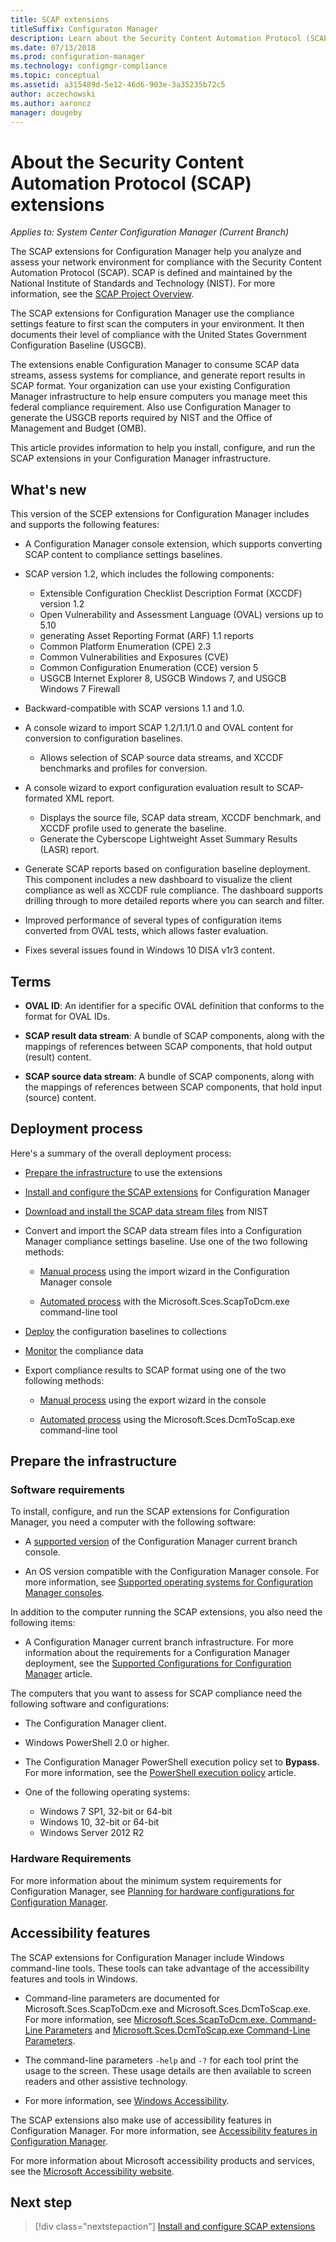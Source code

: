 ```yaml
---
title: SCAP extensions
titleSuffix: Configuraton Manager
description: Learn about the Security Content Automation Protocol (SCAP) extensions for Configuration Manager.
ms.date: 07/13/2018
ms.prod: configuration-manager
ms.technology: configmgr-compliance
ms.topic: conceptual
ms.assetid: a315489d-5e12-46d6-903e-3a35235b72c5
author: aczechowski
ms.author: aaroncz
manager: dougeby
---
```


# About the Security Content Automation Protocol (SCAP) extensions

*Applies to: System Center Configuration Manager (Current Branch)*

The SCAP extensions for Configuration Manager help you analyze and assess your network environment for compliance with the Security Content Automation Protocol (SCAP). SCAP is defined and maintained by the National Institute of Standards and Technology (NIST). For more information, see the [SCAP Project Overview](https://csrc.nist.gov/projects/security-content-automation-protocol).

The SCAP extensions for Configuration Manager use the compliance settings feature to first scan the computers in your environment. It then documents their level of compliance with the United States Government Configuration Baseline (USGCB).

The extensions enable Configuration Manager to consume SCAP data streams, assess systems for compliance, and generate report results in SCAP format. Your organization can use your existing Configuration Manager infrastructure to help ensure computers you manage meet this federal compliance requirement. Also use Configuration Manager to generate the USGCB reports required by NIST and the Office of Management and Budget (OMB).

This article provides information to help you install, configure, and run the SCAP extensions in your Configuration Manager infrastructure.



## What's new

This version of the SCEP extensions for Configuration Manager includes and supports the following features:  

- A Configuration Manager console extension, which supports converting SCAP content to compliance settings baselines.  

- SCAP version 1.2, which includes the following components:  

  - Extensible Configuration Checklist Description Format (XCCDF) version 1.2
  - Open Vulnerability and Assessment Language (OVAL) versions up to 5.10
  - generating Asset Reporting Format (ARF) 1.1 reports
  - Common Platform Enumeration (CPE) 2.3
  - Common Vulnerabilities and Exposures (CVE)
  - Common Configuration Enumeration (CCE) version 5
  - USGCB Internet Explorer 8, USGCB Windows 7, and USGCB Windows 7 Firewall  

- Backward-compatible with SCAP versions 1.1 and 1.0.  

- A console wizard to import SCAP 1.2/1.1/1.0 and OVAL content for conversion to configuration baselines.  

  - Allows selection of SCAP source data streams, and XCCDF benchmarks and profiles for conversion.

- A console wizard to export configuration evaluation result to SCAP-formated XML report.  

  - Displays the source file, SCAP data stream, XCCDF benchmark, and XCCDF profile used to generate the baseline.
  - Generate the Cyberscope Lightweight Asset Summary Results (LASR) report.  

- Generate SCAP reports based on configuration baseline deployment. This component includes a new dashboard to visualize the client compliance as well as XCCDF rule compliance. The dashboard supports drilling through to more detailed reports where you can search and filter.  

- Improved performance of several types of configuration items converted from OVAL tests, which allows faster evaluation.  

- Fixes several issues found in Windows 10 DISA v1r3 content.  



## Terms

- **OVAL ID**: An identifier for a specific OVAL definition that conforms to the format for OVAL IDs.  

- **SCAP result data stream**: A bundle of SCAP components, along with the mappings of references between SCAP components, that hold output (result) content.  

- **SCAP source data stream**: A bundle of SCAP components, along with the mappings of references between SCAP components, that hold input (source) content.



## Deployment process

Here's a summary of the overall deployment process:  

- [Prepare the infrastructure](#bkmk_prepare) to use the extensions  

- [Install and configure the SCAP extensions](/sccm/compliance/plan-design/scap/install-configure-scap#bkmk_install) for Configuration Manager  

- [Download and install the SCAP data stream files](/sccm/compliance/plan-design/scap/install-configure-scap#bkmk_scap-data-stream-files) from NIST  

- Convert and import the SCAP data stream files into a Configuration Manager compliance settings baseline. Use one of the two following methods:   

    - [Manual process](/sccm/compliance/plan-design/scap/install-configure-scap#bkmk_convert-and-import) using the import wizard in the Configuration Manager console  

    - [Automated process](/sccm/compliance/plan-design/scap/install-configure-scap#bkmk_auto-convert-and-import) with the Microsoft.Sces.ScapToDcm.exe command-line tool  

- [Deploy](/sccm/compliance/plan-design/scap/deploy-monitor-export#bkmk_deploy) the configuration baselines to collections  

- [Monitor](/sccm/compliance/plan-design/scap/deploy-monitor-export#bkmk_monitor) the compliance data  

- Export compliance results to SCAP format using one of the two following methods:  

    - [Manual process](/sccm/compliance/plan-design/scap/deploy-monitor-export#bkmk_export) using the export wizard in the console  

    - [Automated process](/sccm/compliance/plan-design/scap/deploy-monitor-export#bkmk_auto-export) using the Microsoft.Sces.DcmToScap.exe command-line tool  



## <a name="bkmk_prepare"></a> Prepare the infrastructure

### Software requirements

To install, configure, and run the SCAP extensions for Configuration Manager, you need a computer with the following software:

- A [supported version](/sccm/core/servers/manage/current-branch-versions-supported) of the Configuration Manager current branch console.  

- An OS version compatible with the Configuration Manager console. For more information, see [Supported operating systems for Configuration Manager consoles](/sccm/core/plan-design/configs/supported-operating-systems-consoles).  

In addition to the computer running the SCAP extensions, you also need the following items:

- A Configuration Manager current branch infrastructure. For more information about the requirements for a Configuration Manager deployment, see the [Supported Configurations for Configuration Manager](/sccm/core/plan-design/configs/supported-configurations) article.  

The computers that you want to assess for SCAP compliance need the following software and configurations:

- The Configuration Manager client.  

- Windows PowerShell 2.0 or higher.  

- The Configuration Manager PowerShell execution policy set to **Bypass**. For more information, see the [PowerShell execution policy](/sccm/core/clients/deploy/about-client-settings#computer-agent) article.  

- One of the following operating systems:  
  - Windows 7 SP1, 32-bit or 64-bit
  - Windows 10, 32-bit or 64-bit
  - Windows Server 2012 R2

### Hardware Requirements

For more information about the minimum system requirements for Configuration Manager, see [Planning for hardware configurations for Configuration Manager](/sccm/core/plan-design/configs/recommended-hardware).



## Accessibility features

The SCAP extensions for Configuration Manager include Windows command-line tools. These tools can take advantage of the accessibility features and tools in Windows.

- Command-line parameters are documented for Microsoft.Sces.ScapToDcm.exe and Microsoft.Sces.DcmToScap.exe. For more information, see [Microsoft.Sces.ScapToDcm.exe. Command-Line Parameters](/sccm/compliance/plan-design/scap/install-configure-scap#microsoftscesscaptodcmexe-command-line-parameters) and [Microsoft.Sces.DcmToScap.exe Command-Line Parameters](/sccm/compliance/plan-design/scap/import-scap-compliance-settings#microsoftscesdcmtoscapexe-command-line-parameters).  

- The command-line parameters `-help` and `-?` for each tool print the usage to the screen. These usage details are then available to screen readers and other assistive technology.  

- For more information, see [Windows Accessibility](http://windows.microsoft.com/windows/help/accessibility).

The SCAP extensions also make use of accessibility features in Configuration Manager. For more information, see [Accessibility features in Configuration Manager](/sccm/core/understand/accessibility-features).

For more information about Microsoft accessibility products and services, see the [Microsoft Accessibility website](http://go.microsoft.com/fwlink/p/?LinkId=9212).



## Next step
> [!div class="nextstepaction"]
> [Install and configure SCAP extensions](/sccm/compliance/plan-design/scap/install-configure-scap)

